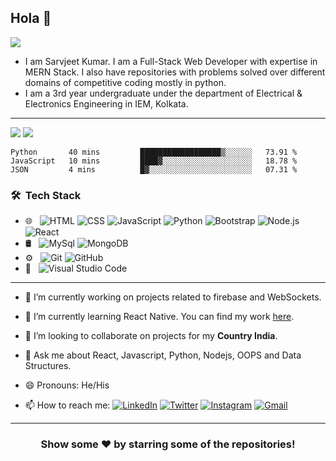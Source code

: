   

## Hola 👋 
<p align="left"> <img src="https://komarev.com/ghpvc/?username=SarvjeetGit&label=MyProfileViews&color=blue&style=plastic%22%20alt=%22SarvjeetGit" /> </p>

* I am Sarvjeet Kumar. I am a Full-Stack Web Developer with expertise in MERN Stack.  I also have repositories with problems solved over different domains of competitive coding mostly in python.
* I am a 3rd year undergraduate under the department of Electrical & Electronics Engineering in IEM, Kolkata.

***
 
 <img src="https://github-readme-stats.vercel.app/api?username=SarvjeetGit&&show_icons=true&title_color=ffffff&icon_color=bb2acf&text_color=daf7dc&bg_color=151515">
 <img src="https://github-readme-stats.vercel.app/api/top-langs/?username=SarvjeetGit&layout=compact&theme=dark">

<!--START_SECTION:waka-->
```text
Python       40 mins         ██████████████████▒░░░░░░   73.91 % 
JavaScript   10 mins         ████▓░░░░░░░░░░░░░░░░░░░░   18.78 % 
JSON         4 mins          █▓░░░░░░░░░░░░░░░░░░░░░░░   07.31 % 
```
<!--END_SECTION:waka-->

<h3> 🛠 &nbsp;Tech Stack</h3>

- 🌐 &nbsp;
  ![HTML](https://img.shields.io/badge/-HTML-333333?style=flat&logo=HTML5)
  ![CSS](https://img.shields.io/badge/-CSS-333333?style=flat&logo=CSS3&logoColor=1572B6)
  ![JavaScript](https://img.shields.io/badge/-JavaScript-333333?style=flat&logo=javascript)
  ![Python](https://img.shields.io/badge/-Python-333333?style=flat&logo=python)
  ![Bootstrap](https://img.shields.io/badge/-Bootstrap-333333?style=flat&logo=bootstrap&logoColor=563D7C)
  ![Node.js](https://img.shields.io/badge/-Node.js-333333?style=flat&logo=node.js)
  ![React](https://img.shields.io/badge/-React-333333?style=flat&logo=react)
- 🛢 &nbsp;
  ![MySql](https://img.shields.io/badge/-mysql-333333?style=flat&logo=mysql)
  ![MongoDB](https://img.shields.io/badge/-mongodb-333333?style=flat&logo=mongodb)
- ⚙️ &nbsp;
  ![Git](https://img.shields.io/badge/-Git-333333?style=flat&logo=git)
  ![GitHub](https://img.shields.io/badge/-GitHub-333333?style=flat&logo=github)
- 🔧 &nbsp;
  ![Visual Studio Code](https://img.shields.io/badge/-Visual%20Studio%20Code-333333?style=flat&logo=visual-studio-code&logoColor=007ACC)

***

-  🔭 I’m currently working on projects related to firebase and WebSockets.

-  🌱 I’m currently learning React Native. You can find my work [here](https://github.com/SarvjeetGit?tab=repositories).

-  👯 I’m looking to collaborate on projects for my **Country India**.

-  💬 Ask me about React, Javascript, Python, Nodejs, OOPS and Data Structures.

-  😄 Pronouns: He/His

<!-- -  ⚡ Fun fact: While you close your eyes, this fact is decrypted. 😂 -->

-  📫 How to reach me:
[![LinkedIn](https://img.shields.io/badge/-Sarvjeet_Kumar-2867B2?style=flat&logo=Linkedin&logoColor=white)](https://www.linkedin.com/in/sarvjeet-kumar-65470a184/)
[![Twitter](https://img.shields.io/badge/-__call__me__jeet-1da1f2?style=flat&logo=Twitter&logoColor=white)](https://twitter.com/_call_me_jeet)
[![Instagram](https://img.shields.io/badge/-__sarvjeet.kumar__-833ab4?style=flat&logo=Instagram&logoColor=white)](https://www.instagram.com/_sarvjeet.kumar_/)
[![Gmail](https://img.shields.io/badge/-Sarvjeet_Kumar-DB4437?style=flat&logo=Gmail&logoColor=white)](mailto:sarvjeetrocks@gmail.com)

***

<div align="center">

### Show some ❤️ by starring some of the repositories!

</div>
